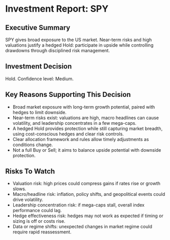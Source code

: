 # Investment Report: SPY
## Executive Summary
SPY gives broad exposure to the US market. Near-term risks and high valuations justify a hedged Hold: participate in upside while controlling drawdowns through disciplined risk management.

## Investment Decision
Hold. Confidence level: Medium.

## Key Reasons Supporting This Decision
- Broad market exposure with long-term growth potential, paired with hedges to limit downside.
- Near-term risks exist: valuations are high, macro headlines can cause volatility, and leadership concentrates in a few mega-caps.
- A hedged Hold provides protection while still capturing market breadth, using cost-conscious hedges and clear risk controls.
- Clear allocation framework and rules allow timely adjustments as conditions change.
- Not a full Buy or Sell; it aims to balance upside potential with downside protection.

## Risks To Watch
- Valuation risk: high prices could compress gains if rates rise or growth slows.
- Macro/headline risk: inflation, policy shifts, and geopolitical events could drive volatility.
- Leadership concentration risk: if mega-caps stall, overall index performance could lag.
- Hedge effectiveness risk: hedges may not work as expected if timing or sizing is off or costs rise.
- Data or regime shifts: unexpected changes in market regime could require rapid reassessment.